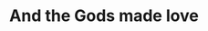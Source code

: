 ---
title: 'And the Gods made love '
genre: 'Psychedelic'
artist: 'Jimi Hendrix'
price: 23.95
label: 'C'
image: 'record-images/jimi-hendrix-made-love.jpg'
band-origin: 'USA'
country-code: 'US'
type: 'record'
---